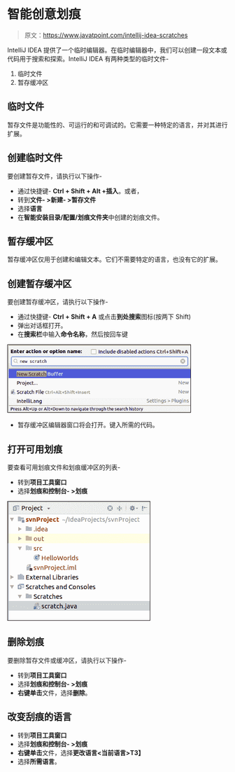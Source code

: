 # 智能创意划痕

> 原文：<https://www.javatpoint.com/intellij-idea-scratches>

IntelliJ IDEA 提供了一个临时编辑器。在临时编辑器中，我们可以创建一段文本或代码用于搜索和探索。IntelliJ IDEA 有两种类型的临时文件-

1.  临时文件
2.  暂存缓冲区

## 临时文件

暂存文件是功能性的、可运行的和可调试的。它需要一种特定的语言，并对其进行扩展。

## 创建临时文件

要创建暂存文件，请执行以下操作-

*   通过快捷键- **Ctrl + Shift + Alt +插入**。或者，
*   转到**文件- >新建- >暂存文件**
*   选择**语言**
*   在**智能安装目录/配置/划痕文件夹**中创建的划痕文件。

## 暂存缓冲区

暂存缓冲区仅用于创建和编辑文本。它们不需要特定的语言，也没有它的扩展。

## 创建暂存缓冲区

要创建暂存缓冲区，请执行以下操作-

*   通过快捷键- **Ctrl + Shift + A** 或点击**到处搜索**图标(按两下 Shift)
*   弹出对话框打开。
*   在**搜索栏**中输入**命令名称**，然后按回车键

![IntelliJ IDEA Scratches](img/4258e9561b363ddc170e2e7d117cfae7.png)

*   暂存缓冲区编辑器窗口将会打开。键入所需的代码。

## 打开可用划痕

要查看可用划痕文件和划痕缓冲区的列表-

*   转到**项目工具窗口**
*   选择**划痕和控制台- >划痕**

![IntelliJ IDEA Scratches](img/2db5b3e82354e7c7b19af2ada79b69dc.png)

## 删除划痕

要删除暂存文件或缓冲区，请执行以下操作-

*   转到**项目工具窗口**
*   选择**划痕和控制台- >划痕**
*   **右键单击**文件，选择**删除**。

## 改变刮痕的语言

*   转到**项目工具窗口**
*   选择**划痕和控制台- >划痕**
*   **右键单击**文件，选择**更改语言<当前语言>T3】**
*   选择**所需语言**。